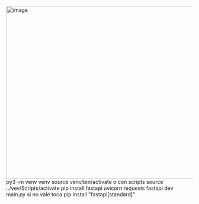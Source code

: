 <img width="914" height="467" alt="image" src="https://github.com/user-attachments/assets/4de0dd6c-761e-4c35-bcd8-e2d34b3b441f" />
py3 -m venv venv
source venv/bin/activate o con scripts source ../vev/Scripts/activate
pip install fastapi uvicorn requests
fastapi dev main.py
si no vale toca pip install "fastapi[standard]"
